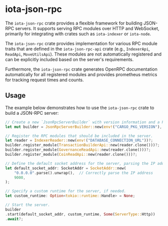 # iota-json-rpc

The `iota-json-rpc` crate provides a flexible framework for building JSON-RPC servers.
It supports serving RPC modules over HTTP and WebSocket, primarily for integrating with crates such as `iota-indexer` or `iota-node`.

The `iota-json-rpc` crate provides implementation for various RPC module traits that are defined in the `iota-json-rpc-api` crate (e.g., `IndexerApi`, `ReadApi`, `MoveUtilsApi`).
These modules are not automatically registered and can be explicitly included based on the server's requirements.

Furthermore, the `iota-json-rpc` crate generates OpenRPC documentation automatically for all registered modules and provides prometheus metrics for tracking request times and counts.

## Usage

The example below demonstrates how to use the `iota-json-rpc` crate to build a JSON-RPC server:

```rust
// Create a new `JsonRpcServerBuilder` with version information and a Prometheus registry
let mut builder = JsonRpcServerBuilder::new(env!("CARGO_PKG_VERSION"), prometheus::default_registry());

// Register the RPC modules that should be included in the server.
let reader = IndexerReader::new(env!("DATABASE_CONNECTION_URL"))?;
builder.register_module(TransactionBuilderApi::new(reader.clone()))?;
builder.register_module(GovernanceReadApi::new(reader.clone()))?;
builder.register_module(CoinReadApi::new(reader.clone()))?;

// Define the default socket address for the server, parsing the IP address correctly.
let default_socket_addr: SocketAddr = SocketAddr::new(
    "0.0.0.0".parse().unwrap(),  // Correctly parse the IP address
    9000,
);

// Specify a custom runtime for the server, if needed.
let custom_runtime: Option<tokio::runtime::Handle> = None;

// Start the server.
builder
.start(default_socket_addr, custom_runtime, Some(ServerType::Http))
.await?;
```